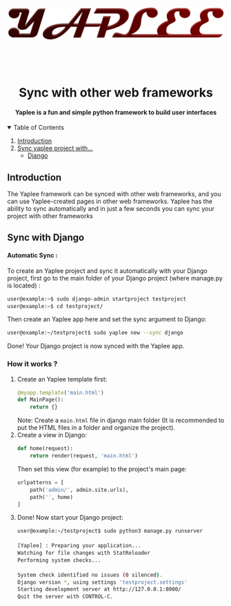 <div align='center'>
  <br />
  <p>
    <a href='https://github.com/ThisIsMatin/Yaplee'><img src='https://github.com/ThisIsMatin/Yaplee/blob/main/images/logo.png?raw=true' width='546' alt='Yaplee Logo' /></a>
  </p>
    <br />
  <p>
    <img src='https://img.shields.io/badge/License-MIT-blue' alt='' />  <img src='https://img.shields.io/badge/Testing-passing-green?logo=github' alt='' /> <img src='https://img.shields.io/badge/Python-> 3.6-red?logo=python' alt='' /> 

  </p>
  <h1>Sync with other web frameworks</h1>
  <h4>Yaplee is a fun and simple python framework to build user interfaces</h4>

</div>

<details open>
  <summary>Table of Contents</summary>
  <ol>
    <li><a href="#introduction">Introduction</a></li>
    <li>
      <a href="#">Sync yaplee project with...</a>
      <ul>
        <li><a href="#sync-with-django">Django</a></li>
      </ul>
    </li>
  </ol>
</details>

## Introduction
The Yaplee framework can be synced with other web frameworks, and you can use Yaplee-created pages in other web frameworks. Yaplee has the ability to sync automatically and in just a few seconds you can sync your project with other frameworks

## Sync with Django
#### Automatic Sync :
To create an Yaplee project and sync it automatically with your Django project, first go to the main folder of your Django project (where manage.py is located) :

```bash
user@example:~$ sudo django-admin startproject testproject
user@example:~$ cd testproject/
```
Then create an Yaplee app here and set the sync argument to Django:
```bash
user@example:~/testproject$ sudo yaplee new --sync django
```
Done! Your Django project is now synced with the Yaplee app.
### How it works ?
1. Create an Yaplee template first:
    ```python
    @myapp.template('main.html')
    def MainPage():
        return {}
    ```
    Note: Create a `main.html` file in django main folder (It is recommended to put the HTML files in a folder and organize the project).
2. Create a view in Django:
    ```python
    def home(request):
        return render(request, 'main.html')
    ```
    Then set this view (for example) to the project's main page:
    ```python
    urlpatterns = [
        path('admin/', admin.site.urls),
        path('', home)
    ]
    ```
3. Done! Now start your Django project:
    ```bash
    user@example:~/testproject$ sudo python3 manage.py runserver

    [Yaplee] : Preparing your application...
    Watching for file changes with StatReloader
    Performing system checks...

    System check identified no issues (0 silenced).
    Django version *, using settings 'testproject.settings'
    Starting development server at http://127.0.0.1:8000/
    Quit the server with CONTROL-C.
    ```